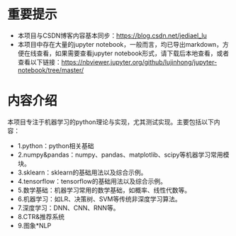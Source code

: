 # 重要提示

* 本项目与CSDN博客内容基本同步：https://blog.csdn.net/jediael_lu
* 本项目中存在大量的jupyter notebook，一般而言，均已导出markdown，方便在线查看，如果需要查看jupyter notebook形式，请下载后本地查看，或者查看以下链接：https://nbviewer.jupyter.org/github/lujinhong/jupyter-notebook/tree/master/

# 内容介绍
本项目专注于机器学习的python理论与实现，尤其测试实现。主要包括以下内容：
* 1.python：python相关基础
* 2.numpy&pandas：numpy、pandas、matplotlib、scipy等机器学习常用模块。
* 3.sklearn：sklearn的基础用法以及综合示例。
* 4.tensorflow：tensorflow的基础用法以及综合示例。
* 5.数学基础：机器学习常用的数学基础，如概率、线性代数等。
* 6.机器学习：如LR、决策树、SVM等传统非深度学习算法。
* 7.深度学习：DNN、CNN、RNN等。
* 8.CTR&推荐系统
* 9.图象*NLP

